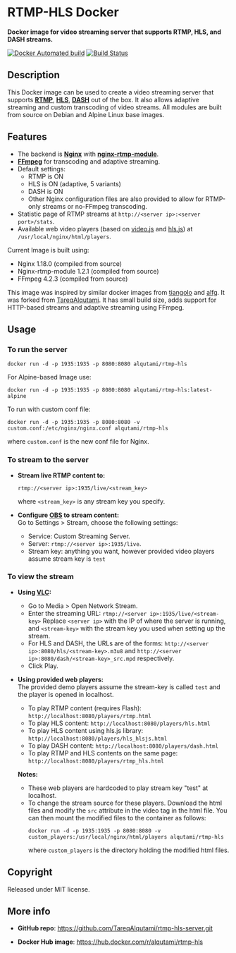 # RTMP-HLS Docker

**Docker image for video streaming server that supports RTMP, HLS, and DASH streams.**

[![Docker Automated build](https://img.shields.io/docker/cloud/automated/alqutami/rtmp-hls.svg)](https://hub.docker.com/r/alqutami/rtmp-hls/builds/)
[![Build Status](https://img.shields.io/docker/cloud/build/alqutami/rtmp-hls.svg)](https://hub.docker.com/r/alqutami/rtmp-hls)

## Description

This Docker image can be used to create a video streaming server that supports [**RTMP**](https://en.wikipedia.org/wiki/Real-Time_Messaging_Protocol), [**HLS**](https://en.wikipedia.org/wiki/HTTP_Live_Streaming), [**DASH**](https://en.wikipedia.org/wiki/Dynamic_Adaptive_Streaming_over_HTTP) out of the box. 
It also allows adaptive streaming and custom transcoding of video streams.
All modules are built from source on Debian and Alpine Linux base images.

## Features
 * The backend is [**Nginx**](http://nginx.org/en/) with [**nginx-rtmp-module**](https://github.com/arut/nginx-rtmp-module).
 * [**FFmpeg**](https://www.ffmpeg.org/) for transcoding and adaptive streaming.
 * Default settings: 
	* RTMP is ON
	* HLS is ON (adaptive, 5 variants)
	* DASH is ON 
	* Other Nginx configuration files are also provided to allow for RTMP-only streams or no-FFmpeg transcoding. 
 * Statistic page of RTMP streams at `http://<server ip>:<server port>/stats`.
 * Available web video players (based on [video.js](https://videojs.com/) and [hls.js](https://github.com/video-dev/hls.js/)) at `/usr/local/nginx/html/players`. 

Current Image is built using:
 * Nginx 1.18.0 (compiled from source)
 * Nginx-rtmp-module 1.2.1 (compiled from source)
 * FFmpeg 4.2.3 (compiled from source)

This image was inspired by similar docker images from [tiangolo](https://hub.docker.com/r/tiangolo/nginx-rtmp/) and [alfg](https://hub.docker.com/r/alfg/nginx-rtmp/).
It was forked from [TareqAlqutami](https://github.com/TareqAlqutami/rtmp-hls-server). It has small build size, adds support for HTTP-based streams and adaptive streaming using FFmpeg.

## Usage

### To run the server
```
docker run -d -p 1935:1935 -p 8080:8080 alqutami/rtmp-hls
```

For Alpine-based Image use:
```
docker run -d -p 1935:1935 -p 8080:8080 alqutami/rtmp-hls:latest-alpine
```

To run with custom conf file:
```
docker run -d -p 1935:1935 -p 8080:8080 -v custom.conf:/etc/nginx/nginx.conf alqutami/rtmp-hls
```
where `custom.conf` is the new conf file for Nginx.

### To stream to the server
 * **Stream live RTMP content to:**
	```
	rtmp://<server ip>:1935/live/<stream_key>
	```
	where `<stream_key>` is any stream key you specify.

 * **Configure [OBS](https://obsproject.com/) to stream content:** <br />
Go to Settings > Stream, choose the following settings:
   * Service: Custom Streaming Server.
   * Server: `rtmp://<server ip>:1935/live`. 
   * Stream key: anything you want, however provided video players assume stream key is `test`

### To view the stream
 * **Using [VLC](https://www.videolan.org/vlc/index.html):**
	 * Go to Media > Open Network Stream.
	 * Enter the streaming URL: `rtmp://<server ip>:1935/live/<stream-key>`
	   Replace `<server ip>` with the IP of where the server is running, and
	   `<stream-key>` with the stream key you used when setting up the stream.
	 * For HLS and DASH, the URLs are of the forms: 
	 `http://<server ip>:8080/hls/<stream-key>.m3u8` and 
	 `http://<server ip>:8080/dash/<stream-key>_src.mpd` respectively.
	 * Click Play.

* **Using provided web players:** <br/>
The provided demo players assume the stream-key is called `test` and the player is opened in localhost. 
	* To play RTMP content (requires Flash): `http://localhost:8080/players/rtmp.html` 
	* To play HLS content: `http://localhost:8080/players/hls.html`
	* To play HLS content using hls.js library: `http://localhost:8080/players/hls_hlsjs.html`
	* To play DASH content: `http://localhost:8080/players/dash.html`
	* To play RTMP and HLS contents on the same page: `http://localhost:8080/players/rtmp_hls.html`

	**Notes:** 

	* These web players are hardcoded to play stream key "test" at localhost.
	* To change the stream source for these players. Download the html files and modify the `src` attribute in the video tag in the html file. You can then mount the modified files to the container as follows:
		```
		docker run -d -p 1935:1935 -p 8080:8080 -v custom_players:/usr/local/nginx/html/players alqutami/rtmp-hls
		```
		where `custom_players` is the directory holding the modified html files.

## Copyright
Released under MIT license.

## More info
 * **GitHub repo**: <https://github.com/TareqAlqutami/rtmp-hls-server.git>

 * **Docker Hub image**: <https://hub.docker.com/r/alqutami/rtmp-hls>
